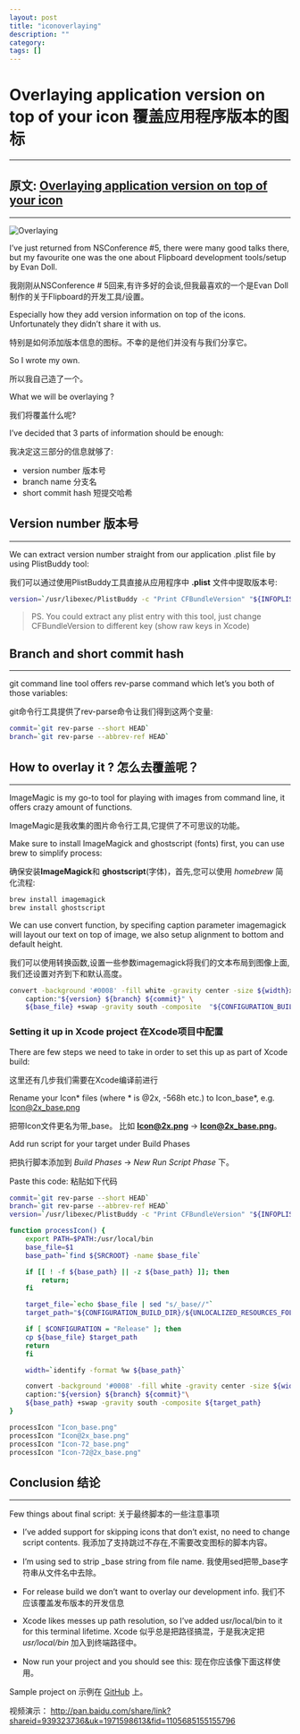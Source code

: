 ```yaml
---
layout: post
title: "iconoverlaying"
description: ""
category: 
tags: []
---
```



# Overlaying application version on top of your icon 覆盖应用程序版本的图标
---

## 原文: [Overlaying application version on top of your icon](http://merowing.info/2013/03/overlaying-application-version-on-top-of-your-icon)
---

![Overlaying](http://merowing.info/2013/03/Icon.png)

I’ve just returned from NSConference #5, there were many good talks there, but my favourite one was the one about Flipboard development tools/setup by Evan Doll.

我刚刚从NSConference # 5回来,有许多好的会谈,但我最喜欢的一个是Evan Doll制作的关于Flipboard的开发工具/设置。

Especially how they add version information on top of the icons. Unfortunately they didn’t share it with us.

特别是如何添加版本信息的图标。不幸的是他们并没有与我们分享它。

So I wrote my own.

所以我自己造了一个。

What we will be overlaying ?

我们将覆盖什么呢?

I’ve decided that 3 parts of information should be enough:

我决定这三部分的信息就够了:

* version number 版本号
* branch name 分支名
* short commit hash 短提交哈希

## Version number 版本号
---

We can extract version number straight from our application .plist file by using PlistBuddy tool:

我们可以通过使用PlistBuddy工具直接从应用程序中 **.plist** 文件中提取版本号:

```bash
version=`/usr/libexec/PlistBuddy -c "Print CFBundleVersion" "${INFOPLIST_FILE}"`
```

> PS. You could extract any plist entry with this tool, just change CFBundleVersion to different key (show raw keys in Xcode)

## Branch and short commit hash
---

git command line tool offers rev-parse command which let’s you both of those variables:

git命令行工具提供了rev-parse命令让我们得到这两个变量:

```bash
commit=`git rev-parse --short HEAD`
branch=`git rev-parse --abbrev-ref HEAD`
```

## How to overlay it ? 怎么去覆盖呢？
---

ImageMagic is my go-to tool for playing with images from command line, it offers crazy amount of functions.

ImageMagic是我收集的图片命令行工具,它提供了不可思议的功能。

Make sure to install ImageMagick and ghostscript (fonts) first, you can use brew to simplify process:

确保安装**ImageMagick**和 **ghostscript**(字体)，首先,您可以使用 *homebrew* 简化流程:

```bash
brew install imagemagick
brew install ghostscript
```

We can use convert function, by specifing caption parameter imagemagick will layout our text on top of image, we also setup alignment to bottom and default height.

我们可以使用转换函数,设置一些参数imagemagick将我们的文本布局到图像上面,我们还设置对齐到下和默认高度。

```bash
convert -background '#0008' -fill white -gravity center -size ${width}x40 \
    caption:"${version} ${branch} ${commit}" \
    ${base_file} +swap -gravity south -composite  "${CONFIGURATION_BUILD_DIR}/${UNLOCALIZED_RESOURCES_FOLDER_PATH}/${target_file}"
```

### Setting it up in Xcode project 在Xcode项目中配置

There are few steps we need to take in order to set this up as part of Xcode build:

这里还有几步我们需要在Xcode编译前进行

Rename your Icon* files (where * is @2x, -568h etc.) to Icon_base*, e.g. Icon@2x_base.png

把带Icon文件更名为带_base。 比如 **Icon@2x.png** -> **Icon@2x_base.png**。

Add run script for your target under Build Phases

把执行脚本添加到 *Build Phases* -> *New Run Script Phase*  下。

Paste this code: 粘贴如下代码

```bash
commit=`git rev-parse --short HEAD`
branch=`git rev-parse --abbrev-ref HEAD`
version=`/usr/libexec/PlistBuddy -c "Print CFBundleVersion" "${INFOPLIST_FILE}"`

function processIcon() {
    export PATH=$PATH:/usr/local/bin
    base_file=$1
    base_path=`find ${SRCROOT} -name $base_file`

    if [[ ! -f ${base_path} || -z ${base_path} ]]; then
        return;
    fi

    target_file=`echo $base_file | sed "s/_base//"`
    target_path="${CONFIGURATION_BUILD_DIR}/${UNLOCALIZED_RESOURCES_FOLDER_PATH}/${target_file}"

    if [ $CONFIGURATION = "Release" ]; then
    cp ${base_file} $target_path
    return
    fi

    width=`identify -format %w ${base_path}`

    convert -background '#0008' -fill white -gravity center -size ${width}x40\
    caption:"${version} ${branch} ${commit}"\
    ${base_path} +swap -gravity south -composite ${target_path}
}

processIcon "Icon_base.png"
processIcon "Icon@2x_base.png"
processIcon "Icon-72_base.png"
processIcon "Icon-72@2x_base.png"
```

## Conclusion 结论
---

Few things about final script: 关于最终脚本的一些注意事项

* I’ve added support for skipping icons that don’t exist, no need to change script contents. 我添加了支持跳过不存在,不需要改变图标的脚本内容。
* I’m using sed to strip _base string from file name. 我使用sed把带_base字符串从文件名中去除。
* For release build we don’t want to overlay our development info. 我们不应该覆盖发布版本的开发信息
* Xcode likes messes up path resolution, so I’ve added usr/local/bin to it for this terminal lifetime. Xcode 似乎总是把路径搞混，于是我决定把 *usr/local/bin* 加入到终端路径中。

* Now run your project and you should see this:  现在你应该像下面这样使用。

Sample project on 示例在 [GitHub](https://github.com/krzysztofzablocki/IconOverlaying) 上。

视频演示： http://pan.baidu.com/share/link?shareid=939323736&uk=1971598613&fid=1105685155155796
